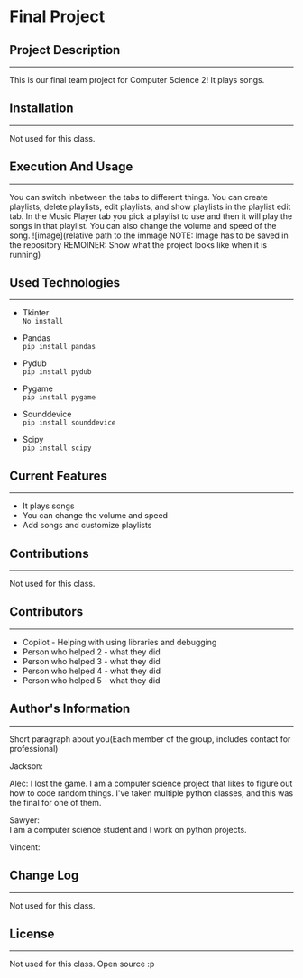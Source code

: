 # Final Project

## Project Description  
---
This is our final team project for Computer Science 2! It plays songs.  

## Installation  
---
Not used for this class.  

## Execution And Usage  
---
You can switch inbetween the tabs to different things. You can create playlists, delete playlists, edit playlists, and show playlists in the playlist edit tab. In the Music Player tab you pick a playlist to use and then it will play the songs in that playlist. You can also change the volume and speed of the song.
![image](relative path to the immage NOTE: Image has to be saved in the repository REMOINER: Show what the project looks like when it is running)  

## Used Technologies  
---

+ Tkinter  
`No install`  

+ Pandas  
`pip install pandas`  

+ Pydub  
`pip install pydub`  

+ Pygame  
`pip install pygame`  

+ Sounddevice  
`pip install sounddevice`  

+ Scipy  
`pip install scipy` 

## Current Features  
---
+ It plays songs  
+ You can change the volume and speed  
+ Add songs and customize playlists  

## Contributions  
---
Not used for this class.  

## Contributors  
---
+ Copilot - Helping with using libraries and debugging  
+ Person who helped 2 - what they did  
+ Person who helped 3 - what they did  
+ Person who helped 4 - what they did  
+ Person who helped 5 - what they did  

## Author's Information  
---
Short paragraph about you(Each member of the group, includes contact for professional)

Jackson:

Alec:
I lost the game. I am a computer science project that likes to figure out how to code random things. I've taken multiple python classes, and this was the final for one of them.  

Sawyer:  
I am a computer science student and I work on python projects.

Vincent:

## Change Log  
---
Not used for this class.  

## License
---
Not used for this class. Open source :p
